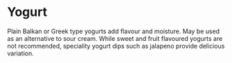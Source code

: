 Yogurt
======

Plain Balkan or Greek type yogurts add flavour and moisture. May be used as an
alternative to sour cream. While sweet and fruit flavoured yogurts are not
recommended, speciality yogurt dips such as jalapeno provide delicious
variation.


